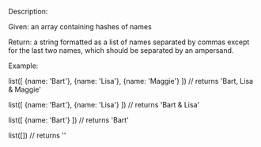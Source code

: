 Description:

Given: an array containing hashes of names

Return: a string formatted as a list of names separated by commas except for the last two names, which should be separated by an ampersand.

Example:

list([ {name: 'Bart'}, {name: 'Lisa'}, {name: 'Maggie'} ])
// returns 'Bart, Lisa & Maggie'

list([ {name: 'Bart'}, {name: 'Lisa'} ])
// returns 'Bart & Lisa'

list([ {name: 'Bart'} ])
// returns 'Bart'

list([])
// returns ''

